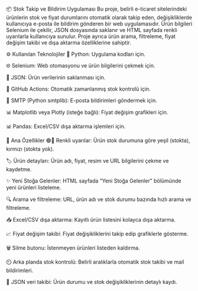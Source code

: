 
📦 Stok Takip ve Bildirim Uygulaması
Bu proje, belirli e-ticaret sitelerindeki ürünlerin stok ve fiyat durumlarını otomatik olarak takip eden, değişikliklerde kullanıcıya e-posta ile bildirim gönderen bir web uygulamasıdır.
Ürün bilgileri Selenium ile çekilir, JSON dosyasında saklanır ve HTML sayfada renkli uyarılarla kullanıcıya sunulur.
Proje ayrıca ürün arama, filtreleme, fiyat değişim takibi ve dışa aktarma özelliklerine sahiptir.

⚙️ Kullanılan Teknolojiler
🐍 Python: Uygulama kodları için.

🌐 Selenium: Web otomasyonu ve ürün bilgilerini çekmek için.

📁 JSON: Ürün verilerinin saklanması için.

🔄 GitHub Actions: Otomatik zamanlanmış stok kontrolü için.

📧 SMTP (Python smtplib): E-posta bildirimleri göndermek için.

📊 Matplotlib veya Plotly (isteğe bağlı): Fiyat değişim grafikleri için.

📊 Pandas: Excel/CSV dışa aktarma işlemleri için.

🚀 Ana Özellikler
🟢🔴 Renkli uyarılar: Ürün stok durumuna göre yeşil (stokta), kırmızı (stokta yok).

🏷️ Ürün detayları: Ürün adı, fiyat, resim ve URL bilgilerini çekme ve kaydetme.

✨ Yeni Stoğa Gelenler: HTML sayfada “Yeni Stoğa Gelenler” bölümünde yeni ürünleri listeleme.

🔍 Arama ve filtreleme: URL, ürün adı ve stok durumu bazında hızlı arama ve filtreleme.

📥 Excel/CSV dışa aktarma: Kayıtlı ürün listesini kolayca dışa aktarma.

📈 Fiyat değişim takibi: Fiyat değişikliklerini takip edip grafiklerle gösterme.

🗑️ Silme butonu: İstenmeyen ürünleri listeden kaldırma.

⏲️ Arka planda stok kontrolü: Belirli aralıklarla otomatik stok takibi ve mail bildirimleri.

📄 JSON veri takibi: Ürün durumu ve stok değişikliklerinin detaylı kaydı.
